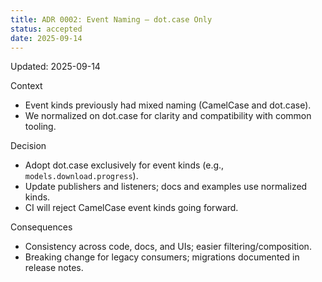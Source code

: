 ```yaml
---
title: ADR 0002: Event Naming — dot.case Only
status: accepted
date: 2025-09-14
---
```

Updated: 2025-09-14

Context
- Event kinds previously had mixed naming (CamelCase and dot.case).
- We normalized on dot.case for clarity and compatibility with common tooling.

Decision
- Adopt dot.case exclusively for event kinds (e.g., `models.download.progress`).
- Update publishers and listeners; docs and examples use normalized kinds.
- CI will reject CamelCase event kinds going forward.

Consequences
- Consistency across code, docs, and UIs; easier filtering/composition.
- Breaking change for legacy consumers; migrations documented in release notes.

